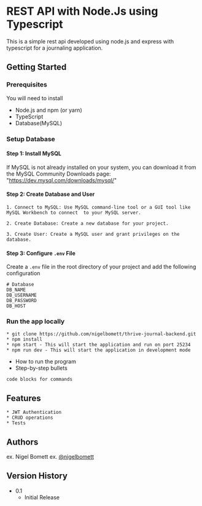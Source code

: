 # REST API with Node.Js using Typescript

This is a simple rest api developed using node.js and express with typescript for a journaling application.

## Getting Started

### Prerequisites

You will need to install
- Node.js and npm (or yarn)
- TypeScript
- Database(MySQL)

### Setup Database

#### Step 1: Install MySQL
If MySQL is not already installed on your system, you can download it from the MySQL Community Downloads page: "https://dev.mysql.com/downloads/mysql/"

#### Step 2: Create Database and User

    1. Connect to MySQL: Use MySQL command-line tool or a GUI tool like MySQL Workbench to connect  to your MySQL server.

    2. Create Database: Create a new database for your project.

    3. Create User: Create a MySQL user and grant privileges on the database.

#### Step 3: Configure `.env` File

Create a `.env` file in the root directory of your project and add the following configuration

    # Database
    DB_NAME
    DB_USERNAME
    DB_PASSWORD
    DB_HOST

### Run the app locally

    * git clone https://github.com/nigelbomett/thrive-journal-backend.git
    * npm install
    * npm start - This will start the application and run on port 25234
    * npm run dev - This will start the application in development mode

* How to run the program
* Step-by-step bullets
```
code blocks for commands
```

## Features
    * JWT Authentication
    * CRUD operations
    * Tests

## Authors

ex. Nigel Bomett
ex. [@nigelbomett](www.nigelbomett.com)

## Version History
* 0.1
    * Initial Release